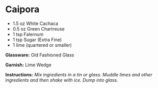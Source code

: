 # Caipora

* 1.5 oz White Cachaca
* 0.5 oz Green Chartreuse
* 1 tsp Falernum
* 1 tsp Sugar (Extra Fine)
* 1 lime (quartered or smaller)

__Glassware:__ Old Fashioned Glass

__Garnish:__ Lime Wedge

__Instructions:__ _Mix ingredients in a tin or glass. Muddle limes and other ingredients and then shake with ice. Dump into glass._